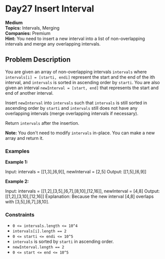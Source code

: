 # Day27 Insert Interval

**Medium**  
**Topics:** Intervals, Merging  
**Companies:** Premium  
**Hint:** You need to insert a new interval into a list of non-overlapping intervals and merge any overlapping intervals.

## Problem Description

You are given an array of non-overlapping intervals `intervals` where `intervals[i] = [starti, endi]` represent the start and the end of the ith interval, and `intervals` is sorted in ascending order by `starti`. You are also given an interval `newInterval = [start, end]` that represents the start and end of another interval.

Insert `newInterval` into `intervals` such that `intervals` is still sorted in ascending order by `starti` and `intervals` still does not have any overlapping intervals (merge overlapping intervals if necessary).

Return `intervals` after the insertion.

**Note:** You don't need to modify `intervals` in-place. You can make a new array and return it.

### Examples

**Example 1:**

Input: intervals = [[1,3],[6,9]], newInterval = [2,5]
Output: [[1,5],[6,9]]

**Example 2:**

Input: intervals = [[1,2],[3,5],[6,7],[8,10],[12,16]], newInterval = [4,8]
Output: [[1,2],[3,10],[12,16]]
Explanation: Because the new interval [4,8] overlaps with [3,5],[6,7],[8,10].


### Constraints

- `0 <= intervals.length <= 10^4`
- `intervals[i].length == 2`
- `0 <= starti <= endi <= 10^5`
- `intervals` is sorted by `starti` in ascending order.
- `newInterval.length == 2`
- `0 <= start <= end <= 10^5`